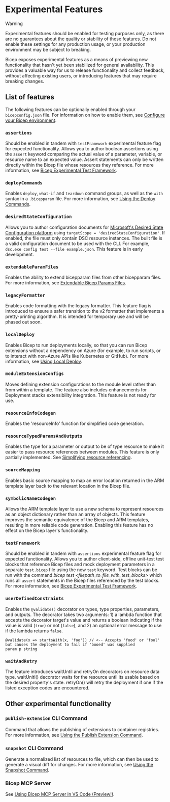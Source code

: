 # Experimental Features

> [!WARNING]
> Experimental features should be enabled for testing purposes only, as there are no guarantees about the quality or stability of these features. Do not enable these settings for any production usage, or your production environment may be subject to breaking.

Bicep exposes experimental features as a means of previewing new functionality that hasn't yet been stabilized for general availability. This provides a valuable way for us to release functionality and collect feedback, without affecting existing users, or introducing features that may require breaking changes.

## List of features

The following features can be optionally enabled through your `bicepconfig.json` file. For information on how to enable them, see [Configure your Bicep environment](https://aka.ms/bicep/config).

### `assertions`

Should be enabled in tandem with `testFramework` experimental feature flag for expected functionality. Allows you to author boolean assertions using the `assert` keyword comparing the actual value of a parameter, variable, or resource name to an expected value. Assert statements can only be written directly within the Bicep file whose resources they reference. For more information, see [Bicep Experimental Test Framework](https://github.com/Azure/bicep/issues/11967).

### `deployCommands`

Enables `deploy`, `what-if` and `teardown` command groups, as well as the `with` syntax in a `.bicepparam` file. For more information, see [Using the Deploy Commands](./experimental/deploy-commands.md).

### `desiredStateConfiguration`

Allows you to author configuration documents for [Microsoft's Desired State Configuration platform](https://github.com/PowerShell/DSC) using `targetScope = 'desiredStateConfiguration'`. If enabled, the file must only contain DSC resource instances. The built file is a valid configuration document to be used with the CLI. For example, `dsc.exe config test --file example.json`. This feature is in early development.

### `extendableParamFiles`

Enables the ability to extend bicepparam files from other bicepparam files. For more information, see [Extendable Bicep Params Files](./experimental/extendable-param-files.md).

### `legacyFormatter`

Enables code formatting with the legacy formatter. This feature flag is introduced to ensure a safer transition to the v2 formatter that implements a pretty-printing algorithm. It is intended for temporary use and will be phased out soon.

### `localDeploy`

Enables Bicep to run deployments locally, so that you can run Bicep extensions without a dependency on Azure (for example, to run scripts, or to interact with non-Azure APIs like Kubernetes or GitHub). For more information, see [Using Local Deploy](./experimental/local-deploy.md).

### `moduleExtensionConfigs`

Moves defining extension configurations to the module level rather than from within a template. The feature also
includes enhancements for Deployment stacks extensibility integration. This feature is not ready for use.

### `resourceInfoCodegen`

Enables the 'resourceInfo' function for simplified code generation.

### `resourceTypedParamsAndOutputs`

Enables the type for a parameter or output to be of type resource to make it easier to pass resource references between modules. This feature is only partially implemented. See [Simplifying resource referencing](https://github.com/azure/bicep/issues/2245).

### `sourceMapping`

Enables basic source mapping to map an error location returned in the ARM template layer back to the relevant location in the Bicep file.

### `symbolicNameCodegen`

Allows the ARM template layer to use a new schema to represent resources as an object dictionary rather than an array of objects. This feature improves the semantic equivalence of the Bicep and ARM templates, resulting in more reliable code generation. Enabling this feature has no effect on the Bicep layer's functionality.

### `testFramework`

Should be enabled in tandem with `assertions` experimental feature flag for expected functionality. Allows you to author client-side, offline unit-test test blocks that reference Bicep files and mock deployment parameters in a separate `test.bicep` file using the new `test` keyword. Test blocks can be run with the command *bicep test <filepath_to_file_with_test_blocks>* which runs all `assert` statements in the Bicep files referenced by the test blocks. For more information, see [Bicep Experimental Test Framework](https://github.com/Azure/bicep/issues/11967).

### `userDefinedConstraints`

Enables the `@validate()` decorator on types, type properties, parameters, and outputs. The decorator takes two arguments: 1) a lambda function that accepts the decorator target's value and returns a boolean indicating if the value is valid (`true`) or not (`false`), and 2) an optional error message to use if the lambda returns `false`.

```bicep
@validate(x => startsWith(x, 'foo')) // <-- Accepts 'food' or 'fool' but causes the deployment to fail if 'booed' was supplied
param p string
```

### `waitAndRetry`

The feature introduces waitUntil and retryOn decorators on resource data type. waitUnitl() decorator waits for the resource until its usable based on the desired property's state. retryOn() will retry the deployment if one if the listed exception codes are encountered.

## Other experimental functionality

### `publish-extension` CLI Command

Command that allows the publishing of extensions to container registries. For more information, see [Using the Publish Extension Command](./experimental/publish-extension-command.md).

### `snapshot` CLI Command

Generate a normalized list of resources to file, which can then be used to generate a visual diff for changes. For more information, see [Using the Snapshot Command](./experimental/snapshot-command.md).

### Bicep MCP Server

See [Using Bicep MCP Server in VS Code (Preview!)](./experimental/mcp-tools.md).
